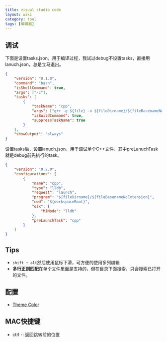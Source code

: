 ```yaml
---
title: visual studio code
layout: wiki
category: tool
tags: [编辑器]
---
```



## 调试

下面是设置tasks.json，用于编译过程，我试过debug不设置tasks，直接用lanuch.json，总是立马退出。

```json
{
    "version": "0.1.0",
    "command": "bash",
    "isShellCommand": true,
    "args": ["-c"],
    "tasks": [
        {
            "taskName": "cpp",
            "args": ["g++ -g ${file} -o ${fileDirname}/${fileBasenameNoExtension}"],
            "isBuildCommand": true,
            "suppressTaskName": true
        }
    ],
    "showOutput": "always"
}
```

设置tasks后，设置lanuch.json，用于调试单个C++文件，其中preLanuchTask就是debug前先执行的task。

```json
{
    "version": "0.2.0",
    "configurations": [
        {
            "name": "cpp",
            "type": "lldb",
            "request": "launch",
            "program": "${fileDirname}/${fileBasenameNoExtension}",
            "cwd": "${workspaceRoot}",
            "osx": {
                "MIMode": "lldb"
            },
            "preLaunchTask": "cpp"
        }
    ]
}
```

## Tips

* `shift + alt`然后使用鼠标下滑，可方便的使用多列编辑
* **多行正则匹配**在单个文件里面是支持的，但在目录下面搜索，只会搜索已打开的文件。


## 配置

* [Theme Color](https://code.visualstudio.com/api/references/theme-color)


## MAC快捷键

* ctrl -: 返回跳转前的位置
